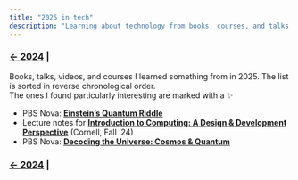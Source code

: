 ```yaml
---
title: "2025 in tech"
description: "Learning about technology from books, courses, and talks in 2025"
---
```


### [← 2024](/2024/12/31/learn-2024) |

Books, talks, videos, and courses I learned something from in 2025. The list is sorted in reverse chronological order.\
The ones I found particularly interesting are marked with a ✨

- PBS Nova: [**Einstein’s Quantum Riddle**](https://www.pbs.org/video/einsteins-quantum-riddle-ykvwhm/) <!-- 2/4/2025 -->
- Lecture notes for [**Introduction to Computing: A Design & Development Perspective**](https://www.cs.cornell.edu/courses/cs1110/2024fa/) (Cornell, Fall ‘24) <!-- 2/4/2025 -->
- PBS Nova: [**Decoding the Universe: Cosmos & Quantum**](https://www.pbs.org/wgbh/nova/series/decoding-the-universe/) <!-- 2/3/2025 -->

### [← 2024](/2024/12/31/learn-2024) |
